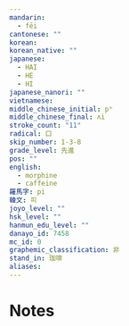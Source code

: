 ```yaml
---
mandarin:
  - fēi
cantonese: ""
korean:
korean_native: ""
japanese:
  - HAI
  - HE
  - HI
japanese_nanori: ""
vietnamese:
middle_chinese_initial: pʰ
middle_chinese_final: ʌi
stroke_count: "11"
radical: 口
skip_number: 1-3-8
grade_level: 先進
pos: ""
english:
  - morphine
  - caffeine
羅馬字: pi
韓文: 피
joyo_level: ""
hsk_level: ""
hanmun_edu_level: ""
danayo_id: 7458
mc_id: 0
graphemic_classification: 非
stand_in: 珈啡
aliases:
---
```


# Notes
